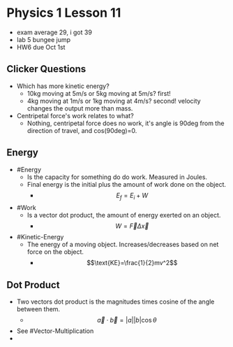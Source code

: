 # Physics 1 Lesson 11
- exam average 29, i got 39
- lab 5 bungee jump
- HW6 due Oct 1st

## Clicker Questions
- Which has more kinetic energy?
  - 10kg moving at 5m/s or 5kg moving at 5m/s? first!
  - 4kg moving at 1m/s or 1kg moving at 4m/s? second! velocity changes the output more than mass.
- Centripetal force's work relates to what?
  - Nothing, centripetal force does no work, it's angle is 90deg from the direction of travel, and cos(90deg)=0.

## Energy
- #Energy
  - Is the capacity for something do do work. Measured in Joules.
  - Final energy is the initial plus the amount of work done on the object.
    - $$E_f=E_i+W$$
- #Work
  - Is a vector dot product, the amount of energy exerted on an object.
    - $$W=\vec{F}\Delta{\vec{x}}$$
- #Kinetic-Energy
  - The energy of a moving object. Increases/decreases based on net force on the object.
    - $$\text{KE}=\frac{1}{2}mv^2$$
  
## Dot Product
- Two vectors dot product is the magnitudes times cosine of the angle between them.
  - $$\vec{a}\cdot\vec{b}=|a||b|\cos{\theta}$$
- See #Vector-Multiplication
- 
